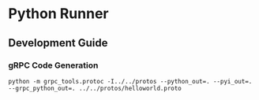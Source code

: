 # Python Runner

## Development Guide

### gRPC Code Generation

```shell
python -m grpc_tools.protoc -I../../protos --python_out=. --pyi_out=. --grpc_python_out=. ../../protos/helloworld.proto
```
